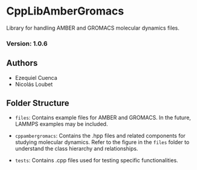 # CppLibAmberGromacs
Library for handling AMBER and GROMACS molecular dynamics files.

### Version: 1.0.6

## Authors

- Ezequiel Cuenca
- Nicolás Loubet

## Folder Structure

- `files`: Contains example files for AMBER and GROMACS. In the future, LAMMPS examples may be included.

- `cppambergromacs`: Contains the .hpp files and related components for studying molecular dynamics. Refer to the figure in the `files` folder to understand the class hierarchy and relationships.

- `tests`: Contains .cpp files used for testing specific functionalities.

